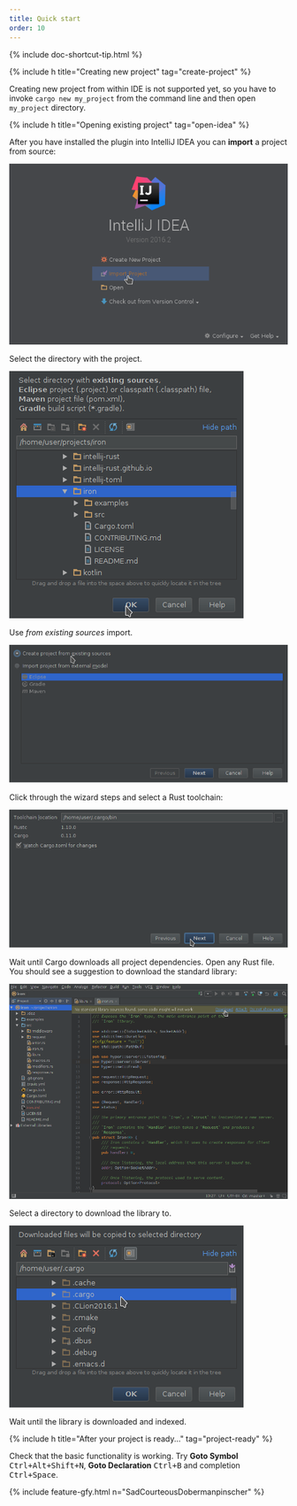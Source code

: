 ```yaml
---
title: Quick start
order: 10
---
```


{% include doc-shortcut-tip.html %}

{% include h title="Creating new project" tag="create-project" %}

Creating new project from within IDE is not supported yet, so you have to invoke
`cargo new my_project` from the command line and then open `my_project` directory.

{% include h title="Opening existing project" tag="open-idea" %}

After you have installed the plugin into IntelliJ IDEA you can **import** a
project from source:

![idea-import](/assets/quick-start/import-project.png)

Select the directory with the project.

![select-directory](/assets/quick-start/select-project.png)

Use _from existing sources_ import.

![from-sources](/assets/quick-start/import-from-existing-sources.png)

Click through the wizard steps and select a Rust toolchain:

![import-toolchain-step](/assets/quick-start/import-toolchain-setup.png)

Wait until Cargo downloads all project dependencies. Open any Rust file. You
should see a suggestion to download the standard library:

![download-stdlib](/assets/quick-start/download-stdlib-notification.png)


Select a directory to download the library to.

![download-stdlib-dir](/assets/quick-start/download-stdlib-directory.png)


Wait until the library is downloaded and indexed.


{% include h title="After your project is ready..." tag="project-ready" %}

Check that the basic functionality is working. Try **Goto Symbol**
<kbd>Ctrl+Alt+Shift+N</kbd>, **Goto Declaration** <kbd>Ctrl+B</kbd> and
completion <kbd>Ctrl+Space</kbd>.


{% include feature-gfy.html n="SadCourteousDobermanpinscher" %}
